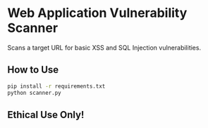 # Web Application Vulnerability Scanner

Scans a target URL for basic XSS and SQL Injection vulnerabilities.

## How to Use
```bash
pip install -r requirements.txt
python scanner.py
```

## Ethical Use Only!
